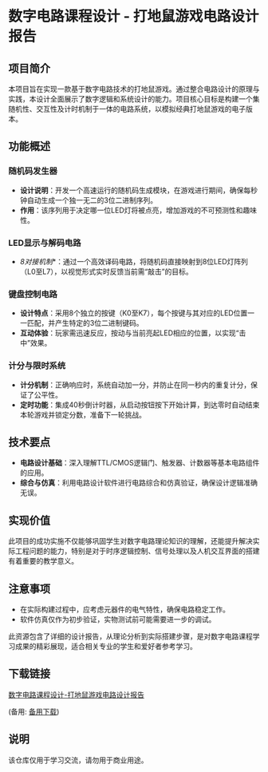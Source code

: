 # 数字电路课程设计 - 打地鼠游戏电路设计报告

## 项目简介

本项目旨在实现一款基于数字电路技术的打地鼠游戏。通过整合电路设计的原理与实践，本设计全面展示了数字逻辑和系统设计的能力。项目核心目标是构建一个集随机性、交互性及计时机制于一体的电路系统，以模拟经典打地鼠游戏的电子版本。

## 功能概述

### 随机码发生器
- **设计说明**：开发一个高速运行的随机码生成模块，在游戏进行期间，确保每秒钟自动生成一个独一无二的3位二进制序列。
- **作用**：该序列用于决定哪一位LED灯将被点亮，增加游戏的不可预测性和趣味性。

### LED显示与解码电路
- *8对接机制**：通过一个高效译码电路，将随机码直接映射到8位LED灯阵列（L0至L7），以视觉形式实时反馈当前需“敲击”的目标。

### 键盘控制电路
- **设计特点**：采用8个独立的按键（K0至K7），每个按键与其对应的LED位置一一匹配，并产生特定的3位二进制键码。
- **互动体验**：玩家需迅速反应，按动与当前亮起LED相应的位置，以实现“击中”效果。

### 计分与限时系统
- **计分机制**：正确响应时，系统自动加一分，并防止在同一秒内的重复计分，保证了公平性。
- **定时功能**：集成40秒倒计时器，从启动按钮按下开始计算，到达零时自动结束本轮游戏并锁定分数，准备下一轮挑战。

## 技术要点

- **电路设计基础**：深入理解TTL/CMOS逻辑门、触发器、计数器等基本电路组件的应用。
- **综合与仿真**：利用电路设计软件进行电路综合和仿真验证，确保设计逻辑准确无误。

## 实现价值

此项目的成功实施不仅能够巩固学生对数字电路理论知识的理解，还能提升解决实际工程问题的能力，特别是对于时序逻辑控制、信号处理以及人机交互界面的搭建有着重要的教学意义。

## 注意事项

- 在实际构建过程中，应考虑元器件的电气特性，确保电路稳定工作。
- 软件仿真仅作为初步验证，实物测试前可能需要进一步的调试。

此资源包含了详细的设计报告，从理论分析到实际搭建步骤，是对数字电路课程学习成果的精彩展现，适合相关专业的学生和爱好者参考学习。

## 下载链接
[数字电路课程设计-打地鼠游戏电路设计报告](https://pan.quark.cn/s/13888e1bde7b) 

(备用: [备用下载](https://pan.baidu.com/s/1-g7xRHC8WdZl9Q9j09l2yg?pwd=1234))

## 说明

该仓库仅用于学习交流，请勿用于商业用途。
